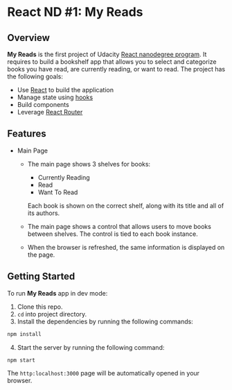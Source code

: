 # React ND #1: My Reads
## Overview
**My Reads** is the first project of Udacity [React nanodegree program](https://www.udacity.com/course/react-nanodegree--nd019). It requires to build a bookshelf app that allows you to select and categorize books you have read, are currently reading, or want to read.
The project has the following goals:
* Use [React](https://reactjs.org/) to build the application
* Manage state using [hooks](https://reactjs.org/docs/hooks-overview.html)
* Build components
* Leverage [React Router](https://reactrouter.com/web/guides/quick-start)

## Features
* Main Page
    * The main page shows 3 shelves for books:
      * Currently Reading
      * Read
      * Want To Read
      
      Each book is shown on the correct shelf, along with its title and all of its authors.
    * The main page shows a control that allows users to move books between shelves. The control is tied to each book instance.
    * When the browser is refreshed, the same information is displayed on the page.
## Getting Started
To run **My Reads** app in dev mode:
1. Clone this repo.
2. ```cd``` into project directory.
3. Install the dependencies by running the following commands:
```sh
npm install
```
4. Start the server by running the following command:
```sh
npm start
```
The ```http:localhost:3000``` page will be automatically opened in your browser.
